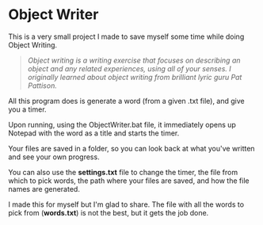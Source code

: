 # **Object Writer**

This is a very small project I made to save myself some time while doing Object Writing.

>_Object writing is a writing exercise that focuses on describing an object and any related experiences, using all of your senses. I originally learned about object writing from brilliant lyric guru Pat Pattison._

All this program does is generate a word (from a given .txt file), and give you a timer.

Upon running, using the ObjectWriter.bat file, it immediately opens up Notepad with the word as a title and starts the timer.

Your files are saved in a folder, so you can look back at what you've written and see your own progress.

You can also use the **settings.txt** file to change the timer, the file from which to pick words, the path where your files are saved, and how the file names are generated.

I made this for myself but I'm glad to share. The file with all the words to pick from (**words.txt**) is not the best, but it gets the job done.